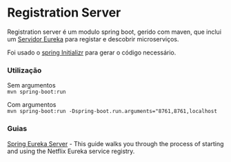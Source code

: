 # Registration Server

Registration server é um modulo spring boot, gerido com maven, que inclui um [Servidor Eureka](https://github.com/Netflix/eureka) 
para registar e descobrir microserviços.

Foi usado o [spring Initializr](https://start.spring.io/) para gerar o código necessário.

### Utilização

Sem argumentos  
`mvn spring-boot:run`

Com argumentos  
`mvn spring-boot:run -Dspring-boot.run.arguments="8761,8761,localhost`

### Guias
[Spring Eureka Server](https://spring.io/guides/gs/service-registration-and-discovery) - This guide walks you through the process of starting and using the Netflix Eureka service registry.
